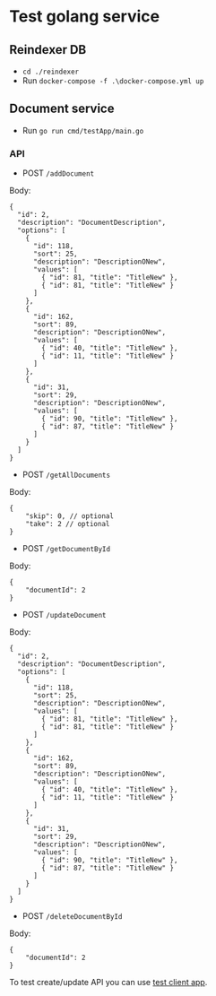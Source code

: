 # Test golang service

## Reindexer DB

- `cd ./reindexer`
- Run `docker-compose -f .\docker-compose.yml up`

## Document service

- Run `go run cmd/testApp/main.go`

### API

- POST `/addDocument`

Body:
```
{
  "id": 2,
  "description": "DocumentDescription",
  "options": [
    {
      "id": 118,
      "sort": 25,
      "description": "DescriptionONew",
      "values": [
        { "id": 81, "title": "TitleNew" },
        { "id": 81, "title": "TitleNew" }
      ]
    },
    {
      "id": 162,
      "sort": 89,
      "description": "DescriptionONew",
      "values": [
        { "id": 40, "title": "TitleNew" },
        { "id": 11, "title": "TitleNew" }
      ]
    },
    {
      "id": 31,
      "sort": 29,
      "description": "DescriptionONew",
      "values": [
        { "id": 90, "title": "TitleNew" },
        { "id": 87, "title": "TitleNew" }
      ]
    }
  ]
}
```

- POST `/getAllDocuments`

Body:
```
{
	"skip": 0, // optional
	"take": 2 // optional
}
```

- POST `/getDocumentById`

Body:
```
{
	"documentId": 2
}
```

- POST `/updateDocument`

Body:
```
{
  "id": 2,
  "description": "DocumentDescription",
  "options": [
    {
      "id": 118,
      "sort": 25,
      "description": "DescriptionONew",
      "values": [
        { "id": 81, "title": "TitleNew" },
        { "id": 81, "title": "TitleNew" }
      ]
    },
    {
      "id": 162,
      "sort": 89,
      "description": "DescriptionONew",
      "values": [
        { "id": 40, "title": "TitleNew" },
        { "id": 11, "title": "TitleNew" }
      ]
    },
    {
      "id": 31,
      "sort": 29,
      "description": "DescriptionONew",
      "values": [
        { "id": 90, "title": "TitleNew" },
        { "id": 87, "title": "TitleNew" }
      ]
    }
  ]
}
```

- POST `/deleteDocumentById`

Body:
```
{
	"documentId": 2
}
```

To test create/update API you can use [test client app](https://github.com/BMO568/golang-test-service/blob/master/client/httpClient.go).
